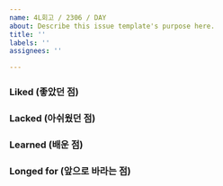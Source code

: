 ```yaml
---
name: 4L회고 / 2306 / DAY
about: Describe this issue template's purpose here.
title: ''
labels: ''
assignees: ''

---
```


### Liked (좋았던 점)
### Lacked (아쉬웠던 점)
### Learned (배운 점)
### Longed for (앞으로 바라는 점)
